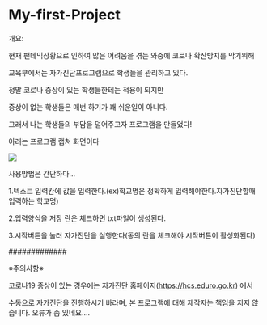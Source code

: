 # My-first-Project
개요:

현재 팬데믹상황으로 인하여 많은 어려움을 겪는 와중에 코로나 확산방지를 막기위해

교육부에서는 자가진단프로그램으로 학생들을 관리하고 있다.

정말 코로나 증상이 있는 학생들한테는 적용이 되지만

증상이 없는 학생들은 매번 하기가 꽤 쉬운일이 아니다.

그래서 나는 학생들의 부담을 덜어주고자 프로그램을 만들었다!

아래는 프로그램 캡쳐 화면이다

![](https://blog.kakaocdn.net/dn/cTlRqS/btq0pxLmZnj/KV38fq9TPkSbaKt4ZeiKu0/img.png)

사용방법은 간단하다...

1.텍스트 입력칸에 값을 입력한다.(ex)학교명은 정확하게 입력해야한다.자가진단할때 입력하는 학교명)

2.입력양식을 저장 란은 체크하면 txt파일이 생성된다. 

3.시작버튼을 눌러 자가진단을 실행한다(동의 란을 체크해야 시작버튼이 활성화된다)

#############

※주의사항※

코로나19 증상이 있는 경우에는 자가진단 홈페이지(https://hcs.eduro.go.kr) 에서

수동으로 자가진단을 진행하시기 바라며, 본 프로그램에 대해 제작자는 책임을 지지 않습니다.
오류가 좀 있네요....
